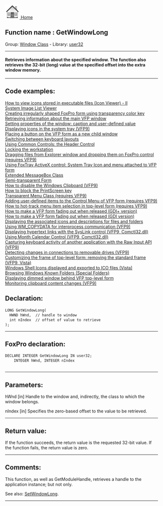 [<img src="../../images/home.png"> Home ](https://github.com/VFPX/Win32API)  

## Function name : GetWindowLong
Group: [Window Class](../../functions_group.md#Window_Class)  -  Library: [user32](../../Libraries.md#user32)  
***  


#### Retrieves information about the specified window. The function also retrieves the 32-bit (long) value at the specified offset into the extra window memory.
***  


## Code examples:
[How to view icons stored in executable files (Icon Viewer) - II](../../samples/sample_019.md)  
[System Image List Viewer](../../samples/sample_021.md)  
[Creating irregularly shaped FoxPro form using transparency color key](../../samples/sample_033.md)  
[Retrieving information about the main VFP window](../../samples/sample_111.md)  
[Setting properties of the window: caption and user-defined value](../../samples/sample_182.md)  
[Displaying icons in the system tray (VFP9)](../../samples/sample_235.md)  
[Placing a button on the VFP form as a new child window](../../samples/sample_274.md)  
[Switching between keyboard layouts](../../samples/sample_275.md)  
[Using Common Controls: the Header Control](../../samples/sample_298.md)  
[Locking the workstation](../../samples/sample_300.md)  
[Dragging files from Explorer window and dropping them on FoxPro control (requires VFP9)](../../samples/sample_323.md)  
[Using FoxTray ActiveX control: System Tray Icon and menu attached to VFP form](../../samples/sample_336.md)  
[Extended MessageBox Class](../../samples/sample_418.md)  
[Semi-transparent Form](../../samples/sample_453.md)  
[How to disable the Windows Clipboard (VFP9)](../../samples/sample_488.md)  
[How to block the PrintScreen key](../../samples/sample_489.md)  
[Transparent Menu Class (requires VFP9)](../../samples/sample_496.md)  
[Adding user-defined items to the Control Menu of VFP form (requires VFP9)](../../samples/sample_512.md)  
[How to hot-track menu item selection in top-level form (requires VFP9)](../../samples/sample_521.md)  
[How to make a VFP form fading out when released (GDI+ version)](../../samples/sample_527.md)  
[How to make a VFP form fading out when released (GDI version)](../../samples/sample_528.md)  
[Displaying the associated icons and descriptions for files and folders](../../samples/sample_530.md)  
[Using WM_COPYDATA for interprocess communication (VFP9)](../../samples/sample_536.md)  
[Displaying hypertext links with the SysLink control (VFP9, Comctl32.dll)](../../samples/sample_559.md)  
[Using Month Calendar Control (VFP9, Comctl32.dll)](../../samples/sample_560.md)  
[Capturing keyboard activity of another application with the Raw Input API (VFP9)](../../samples/sample_572.md)  
[Detecting changes in connections to removable drives (VFP9)](../../samples/sample_573.md)  
[Customizing the frame of top-level form: removing the standard frame (VFP9, Vista)](../../samples/sample_574.md)  
[Windows Shell Icons displayed and exported to ICO files (Vista)](../../samples/sample_575.md)  
[Browsing Windows Known Folders (Special Folders)](../../samples/sample_576.md)  
[Displaying dimmed window behind VFP top-level form](../../samples/sample_578.md)  
[Monitoring clipboard content changes (VFP9)](../../samples/sample_601.md)  

## Declaration:
```foxpro  
LONG GetWindowLong(
  HWND hWnd,  // handle to window
  int nIndex  // offset of value to retrieve
);  
```  
***  


## FoxPro declaration:
```foxpro  
DECLARE INTEGER GetWindowLong IN user32;
	INTEGER hWnd, INTEGER nIndex
  
```  
***  


## Parameters:
hWnd 
[in] Handle to the window and, indirectly, the class to which the window belongs. 

nIndex 
[in] Specifies the zero-based offset to the value to be retrieved. 

  
***  


## Return value:
If the function succeeds, the return value is the requested 32-bit value.
If the function fails, the return value is zero. 
  
***  


## Comments:
This function, as well as GetModuleHandle, retrieves a handle to the application instance; but not only.  
  
See also: [SetWindowLong](../user32/SetWindowLong.md).  
  
***  

